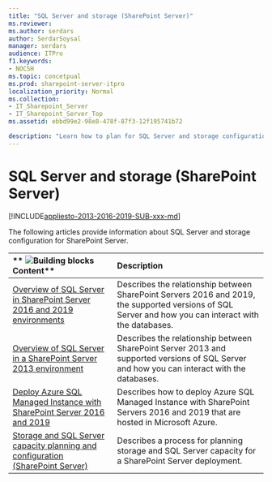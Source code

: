```yaml
---
title: "SQL Server and storage (SharePoint Server)"
ms.reviewer: 
ms.author: serdars
author: SerdarSoysal
manager: serdars
audience: ITPro
f1.keywords:
- NOCSH
ms.topic: concetpual
ms.prod: sharepoint-server-itpro
localization_priority: Normal
ms.collection:
- IT_Sharepoint_Server
- IT_Sharepoint_Server_Top
ms.assetid: ebbd99e2-98e8-478f-87f3-12f195741b72

description: "Learn how to plan for SQL Server and storage configuration for SharePoint Server."
---
```


# SQL Server and storage (SharePoint Server)

[!INCLUDE[appliesto-2013-2016-2019-SUB-xxx-md](../includes/appliesto-2013-2016-2019-SUB-xxx-md.md)] 
  
The following articles provide information about SQL Server and storage configuration for SharePoint Server.
  
  
|**        ![Building blocks](../media/mod_icon_buildingblock_M.png)          Content**|**Description**|
|:-----|:-----|
|[Overview of SQL Server in SharePoint Server 2016 and 2019 environments](overview-of-sql-server-in-sharepoint-server-2016-and-2019-environments.md) <br/> |Describes the relationship between SharePoint Servers 2016 and 2019, the supported versions of SQL Server and how you can interact with the databases.  <br/> |
|[Overview of SQL Server in a SharePoint Server 2013 environment](overview-of-sql-server-in-a-sharepoint-server-2013-environment.md) <br/> |Describes the relationship between SharePoint Server 2013 and supported versions of SQL Server and how you can interact with the databases.  <br/> |
|[Deploy Azure SQL Managed Instance with SharePoint Server 2016 and 2019](../administration/deploy-azure-sql-managed-instance-with-sharepoint-servers-2016-2019.md) <br/> |Describes how to deploy Azure SQL Managed Instance with SharePoint Servers 2016 and 2019 that are hosted in Microsoft Azure.  <br/> |
|[Storage and SQL Server capacity planning and configuration (SharePoint Server)](storage-and-sql-server-capacity-planning-and-configuration.md) <br/> |Describes a process for planning storage and SQL Server capacity for a SharePoint Server deployment.  <br/> |
   

